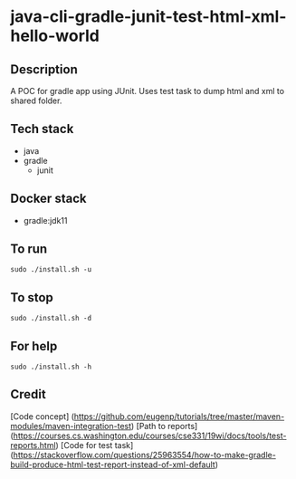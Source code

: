 # java-cli-gradle-junit-test-html-xml-hello-world

## Description
A POC for gradle app using JUnit.
Uses test task to dump html and xml
to shared folder.

## Tech stack
- java
- gradle
  - junit

## Docker stack
- gradle:jdk11

## To run
`sudo ./install.sh -u`

## To stop
`sudo ./install.sh -d`

## For help
`sudo ./install.sh -h`

## Credit
[Code concept] (https://github.com/eugenp/tutorials/tree/master/maven-modules/maven-integration-test)
[Path to reports] (https://courses.cs.washington.edu/courses/cse331/19wi/docs/tools/test-reports.html)
[Code for test task] (https://stackoverflow.com/questions/25963554/how-to-make-gradle-build-produce-html-test-report-instead-of-xml-default)
